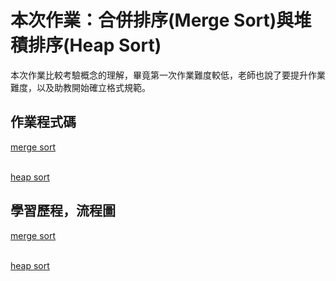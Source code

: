 # 本次作業：合併排序(Merge Sort)與堆積排序(Heap Sort)
本次作業比較考驗概念的理解，畢竟第一次作業難度較低，老師也說了要提升作業難度，以及助教開始確立格式規範。
## 作業程式碼
[merge sort](https://github.com/Nyar8712/homework/blob/master/HW2/merge_sort_06170240.py)

<br>  [heap sort](https://github.com/Nyar8712/homework/blob/master/HW2/heap_sort_06170240.py)

## 學習歷程，流程圖
[merge sort](https://github.com/Nyar8712/homework/blob/master/HW2/MergeSort_notes.md)

<br>  [heap sort](https://github.com/Nyar8712/homework/blob/master/HW2/HeapSort_notes.md)


